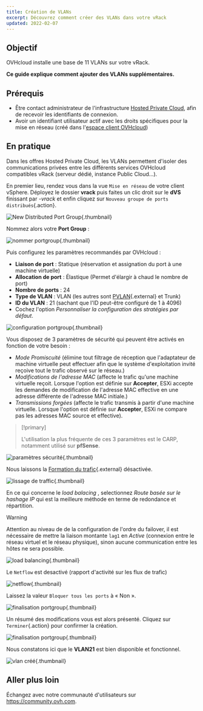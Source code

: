 ```yaml
---
title: Création de VLANs
excerpt: Découvrez comment créer des VLANs dans votre vRack
updated: 2022-02-07
---
```


## Objectif

OVHcloud installe une base de 11 VLANs sur votre vRack.

**Ce guide explique comment ajouter des VLANs supplémentaires.**

## Prérequis

- Être contact administrateur de l'infrastructure [Hosted Private Cloud](https://www.ovhcloud.com/fr-ca/enterprise/products/hosted-private-cloud/), afin de recevoir les identifiants de connexion.
- Avoir un identifiant utilisateur actif avec les droits spécifiques pour la mise en réseau (créé dans l'[espace client OVHcloud](https://ca.ovh.com/auth/?action=gotomanager&from=https://www.ovh.com/ca/fr/&ovhSubsidiary=qc))

## En pratique

Dans les offres Hosted Private Cloud, les VLANs permettent d'isoler des communications privées entre les différents services OVHcloud compatibles vRack (serveur dédié, instance Public Cloud...). 

En premier lieu, rendez vous dans la vue `Mise en réseau` de votre client vSphere. Déployez le dossier **vrack** puis faites un clic droit sur le **dVS** finissant par *-vrack* et enfin cliquez sur `Nouveau groupe de ports distribués`{.action}.

![New Distributed Port Group](images/08network1.png){.thumbnail}

Nommez alors votre **Port Group** :

![nommer portgroup](images/09network2.png){.thumbnail}

Puis configurez les paramètres recommandés par OVHcloud :

- **Liaison de port** : Statique (réservation et assignation du port à une machine virtuelle)
- **Allocation de port** : Élastique (Permet d'élargir à chaud le nombre de port)
- **Nombre de ports** : 24
- **Type de VLAN** : VLAN (les autres sont [PVLAN](https://kb.vmware.com/s/article/1010691){.external} et Trunk)
- **ID du VLAN** : 21 (sachant que l'ID peut-être configuré de 1 à 4096)
- Cochez l'option *Personnaliser la configuration des stratégies par défaut*.

![configuration portgroup](images/10network3.png){.thumbnail}

Vous disposez de 3 paramètres de sécurité qui peuvent être activés en fonction de votre besoin : 

- *Mode Promiscuité* (élimine tout filtrage de réception que l'adaptateur de machine virtuelle peut effectuer afin que le système d'exploitation invité reçoive tout le trafic observé sur le réseau.)
- *Modifications de l'adresse MAC* (affecte le trafic qu'une machine virtuelle reçoit. Lorsque l'option est définie sur **Accepter**, ESXi accepte les demandes de modification de l'adresse MAC effective en une adresse différente de l'adresse MAC initiale.)
- *Transmissions forgées* (affecte le trafic transmis à partir d'une machine virtuelle. Lorsque l'option est définie sur **Accepter**, ESXi ne compare pas les adresses MAC source et effective).

> [!primary]
>
> L'utilisation la plus fréquente de ces 3 paramètres est le CARP, notamment utilisé sur **pfSense**.
> 

![paramètres sécurité](images/11network4.png){.thumbnail}

Nous laissons la [Formation du trafic](https://docs.vmware.com/en/VMware-vSphere/6.5/com.vmware.vsphere.networking.doc/GUID-CF01515C-8525-4424-92B5-A982489BACE2.html){.external} désactivée.

![lissage de traffic](images/12network5.png){.thumbnail}

En ce qui concerne le *load balacing* , selectionnez *Route basée sur le hashage IP* qui est la meilleure méthode en terme de redondance et répartition.

> [!warning]
>
> Attention au niveau de de la configuration de l'ordre du failover, il est nécessaire de mettre la liaison montante `lag1` en *Active* (connexion entre le réseau virtuel et le réseau physique), sinon aucune communication entre les hôtes ne sera possible.
>

![load balancing](images/13network6.png){.thumbnail}

Le `Netflow` est desactivé (rapport d'activité sur les flux de trafic)

![netflow](images/14network7.png){.thumbnail}

Laissez la valeur `Bloquer tous les ports` à « Non ».

![finalisation portgroup](images/15network9.png){.thumbnail}

Un résumé des modifications vous est alors présenté. Cliquez sur `Terminer`{.action} pour confirmer la création.

![finalisation portgroup](images/16network10.png){.thumbnail}

Nous constatons ici que le **VLAN21** est bien disponible et fonctionnel.

![vlan créé](images/17network11.png){.thumbnail}

## Aller plus loin

Échangez avec notre communauté d'utilisateurs sur <https://community.ovh.com>.
